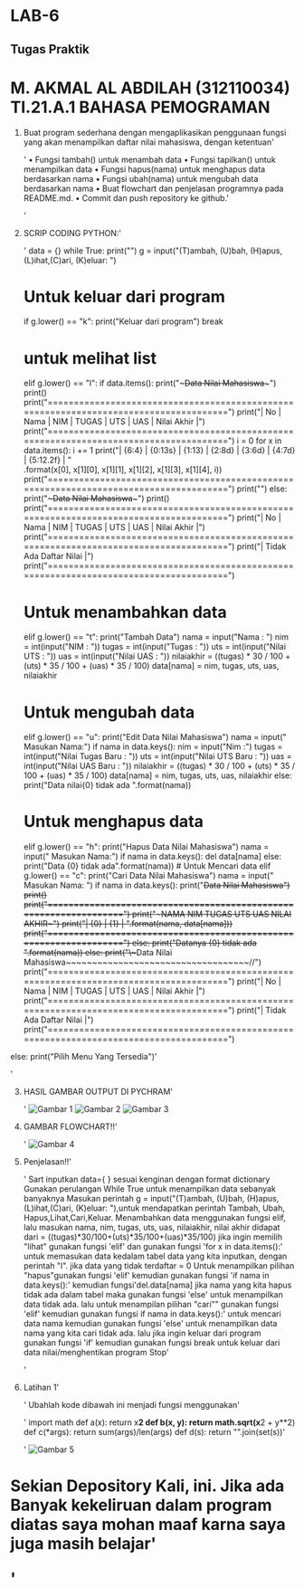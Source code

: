 # LAB-6
## Tugas Praktik

# M. AKMAL AL ABDILAH (312110034) TI.21.A.1 BAHASA PEMOGRAMAN

1. Buat program sederhana dengan mengaplikasikan penggunaan fungsi
yang akan menampilkan daftar nilai mahasiswa, dengan ketentuan'<p>'
• Fungsi tambah() untuk menambah data
• Fungsi tapilkan() untuk menampilkan data
• Fungsi hapus(nama) untuk menghapus data berdasarkan nama
• Fungsi ubah(nama) untuk mengubah data berdasarkan nama
• Buat flowchart dan penjelasan programnya pada README.md. • Commit dan push repository ke github.'<p>'

2. SCRIP CODING PYTHON:'<P>'
data = {}
while True:
    print("")
    g = input("(T)ambah, (U)bah, (H)apus, (L)ihat,(C)ari, (K)eluar: ")
    # Untuk keluar dari program
    if g.lower() == "k":
        print("Keluar dari program")
        break
    # untuk melihat list
    elif g.lower() == "l":
        if data.items():
            print("~~~~~~~~~~~~~~~~~~~~~~~~~Data Nilai Mahasiswa~~~~~~~~~~~~~~~~~~~~~~~~~")
            print()
            print("======================================================================================")
            print("|  No  |      Nama     |      NIM      |   TUGAS  |   UTS   |   UAS   | Nilai Akhir  |")
            print("======================================================================================")
            i = 0
            for x in data.items():
                i += 1
                print("| {6:4} | {0:13s} | {1:13} | {2:8d} |  {3:6d} | {4:7d} | {5:12.2f} | " \
                      .format(x[0], x[1][0], x[1][1], x[1][2], x[1][3], x[1][4], i))
                print("======================================================================================")
                print("")
        else:
            print("~~~~~~~~~~~~~~~~~~~~~~~~~Data Nilai Mahasiswa~~~~~~~~~~~~~~~~~~~~~~~~~")
            print()
            print("======================================================================================")
            print("|  No  |      Nama     |      NIM      |   TUGAS  |   UTS   |   UAS   | Nilai Akhir  |")
            print("======================================================================================")
            print("|                                 Tidak Ada Daftar Nilai                             |")
            print("======================================================================================")
    # Untuk menambahkan data
    elif g.lower() == "t":
        print("Tambah Data")
        nama = input("Nama          : ")
        nim = int(input("NIM           : "))
        tugas = int(input("Tugas         : "))
        uts = int(input("Nilai UTS     : "))
        uas = int(input("Nilai UAS     : "))
        nilaiakhir = ((tugas) * 30 / 100 + (uts) * 35 / 100 + (uas) * 35 / 100)
        data[nama] = nim, tugas, uts, uas, nilaiakhir
    # Untuk mengubah data
    elif g.lower() == "u":
        print("Edit Data Nilai Mahasiswa")
        nama = input(" Masukan Nama:")
        if nama in data.keys():
            nim = input("Nim               :")
            tugas = int(input("Nilai Tugas Baru  : "))
            uts = int(input("Nilai UTS Baru    : "))
            uas = int(input("Nilai UAS Baru    : "))
            nilaiakhir = ((tugas) * 30 / 100 + (uts) * 35 / 100 + (uas) * 35 / 100)
            data[nama] = nim, tugas, uts, uas, nilaiakhir
        else:
            print("Data nilai{0} tidak ada ".format(nama))
    # Untuk menghapus data
    elif g.lower() == "h":
        print("Hapus Data Nilai Mahasiswa")
        nama = input(" Masukan Nama:")
        if nama in data.keys():
            del data[nama]
        else:
            print("Data {0} tidak ada".format(nama))
        # Untuk Mencari data
    elif g.lower() == "c":
        print("Cari Data Nilai Mahasiswa")
        nama = input(" Masukan Nama: ")
        if nama in data.keys():
            print("~~~~~~~~~~~~~~~~~~~~~~Data Nilai Mahasiswa~~~~~~~~~~~~~~~~~~~~~~~~")
            print()
            print("==================================================================")
            print("~~~~~~~~~~~NAMA  NIM  TUGAS  UTS UAS NILAI AKHIR~~~~~~~~~~~~~~~~~~~")
            print("| {0} | {1} | ".format(nama, data[nama]))
            print("==================================================================")
        else:
            print("Datanya {0} tidak ada ".format(nama))
    else:
        print("\\~~~~~~~~~~~~~~~~~~~~~~~~~~~Data Nilai Mahasiswa~~~~~~~~~~~~~~~~~~~~~~~~~~~~~~~~~~~//")
        print("======================================================================================")
        print("|  No  |      Nama     |      NIM      |   TUGAS  |   UTS   |   UAS   | Nilai Akhir  |")
        print("======================================================================================")
        print("|                                 Tidak Ada Daftar Nilai                             |")
        print("======================================================================================")

else:
    print("Pilih Menu Yang Tersedia")'<P>'


3. HASIL GAMBAR OUTPUT DI PYCHRAM'<P>'
![Gambar 1](screenshoot/s1.JPG)
![Gambar 2](screenshoot/s2.JPG)
![Gambar 3](screenshoot/s3.JPG)

4. GAMBAR FLOWCHART!!'<P>'
![Gambar 4](screenshoot/s4.JPG)

5. Penjelasan!!'<p>'
Sart
inputkan data={ } sesuai kenginan dengan format dictionary
Gunakan perulangan While True untuk menampilkan data sebanyak banyaknya
Masukan perintah g = input("(T)ambah, (U)bah, (H)apus, (L)ihat,(C)ari, (K)eluar: "),untuk mendapatkan perintah Tambah, Ubah, Hapus,Lihat,Cari,Keluar.
Menambahkan data menggunakan fungsi elif, lalu masukan nama, nim, tugas, uts, uas, nilaiakhir, nilai akhir didapat dari = ((tugas)*30/100+(uts)*35/100+(uas)*35/100)
jika ingin memilih "lihat" gunakan fungsi 'elif' dan gunakan fungsi 'for x in data.items():' untuk memasukan data kedalam tabel data yang kita inputkan, dengan perintah "l". jika data yang tidak terdaftar = 0
Untuk menampilkan pilihan "hapus"gunakan fungsi 'elif' kemudian gunakan fungsi 'if nama in data.keys():' kemudian fungsi'del.data[nama] jika nama yang kita hapus tidak ada dalam tabel maka gunakan fungsi 'else' untuk menampilkan data tidak ada.
lalu untuk menampilan pilihan "cari"" gunakan fungsi 'elif' kemudian gunakan fungsi if nama in data.keys():' untuk mencari data nama kemudian gunakan fungsi 'else' untuk menampilkan data nama yang kita cari tidak ada.
lalu jika ingin keluar dari program gunakan fungsi 'if' kemudian gunakan fungsi break untuk keluar dari data nilai/menghentikan program
Stop'<p>'

6. Latihan 1'<p>'
Ubahlah kode dibawah ini menjadi fungsi menggunakan'<P>'
import math
def a(x):
 return x**2
def b(x, y):
 return math.sqrt(x**2 + y**2)
def c(*args):
 return sum(args)/len(args)
def d(s):
 return "".join(set(s))'<p>'
 ![Gambar 5](screenshoot/s5.JPG)

 # Sekian Depository Kali, ini. Jika ada Banyak kekeliruan dalam program diatas saya mohan maaf karna saya juga masih belajar'<p>'
